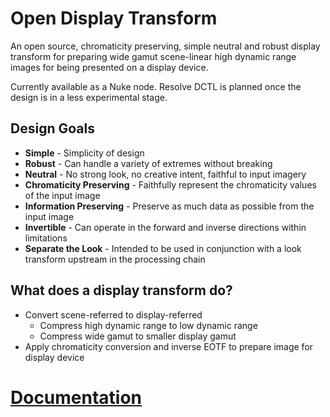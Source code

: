 # Open Display Transform

An open source, chromaticity preserving, simple neutral and robust display transform for preparing wide gamut scene-linear high dynamic range images for being presented on a display device. 

Currently available as a Nuke node. Resolve DCTL is planned once the design is in a less experimental stage.

## Design Goals

- **Simple** - Simplicity of design 
- **Robust** - Can handle a variety of extremes without breaking
- **Neutral** - No strong look, no creative intent, faithful to input imagery
- **Chromaticity Preserving** - Faithfully represent the chromaticity values of the input image
- **Information Preserving** - Preserve as much data as possible from the input image
- **Invertible** - Can operate in the forward and inverse directions within limitations
- **Separate the Look** - Intended to be used in conjunction with a look transform upstream in the processing chain

## What does a display transform do?

- Convert scene-referred to display-referred
  - Compress high dynamic range to low dynamic range
  - Compress wide gamut to smaller display gamut
- Apply chromaticity conversion and inverse EOTF to prepare image for display device

# [Documentation](./doc)

